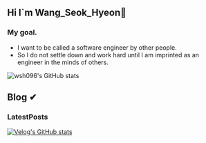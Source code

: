 ## Hi I`m Wang_Seok_Hyeon👋 
### My goal.
- I want to be called a software engineer by other people.
- So I do not settle down and work hard until I am imprinted as an engineer in the minds of others.

<!--
**wsh096/wsh096** is a ✨ _special_ ✨ repository because its `README.md` (this file) appears on your GitHub profile.

Here are some ideas to get you started:

- 🔭 I’m currently working on ...
- 🌱 I’m currently learning ...
- 👯 I’m looking to collaborate on ...
- 🤔 I’m looking for help with ...
- 💬 Ask me about ...
- 📫 How to reach me: ...
- 😄 Pronouns: ...
- ⚡ Fun fact: ...
-->

![wsh096's GitHub stats](https://github-readme-stats.vercel.app/api?username=wsh096&show_icons=true&theme=cobalt)
<br>

## Blog ✔

### LatestPosts

[![Velog's GitHub stats](https://velog-readme-stats.vercel.app/api/name=wsh096)](https://velog.io/@wsh096)

